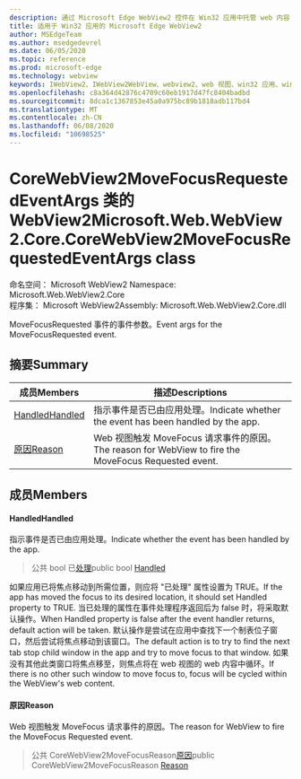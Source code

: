 ```yaml
---
description: 通过 Microsoft Edge WebView2 控件在 Win32 应用中托管 web 内容
title: 适用于 Win32 应用的 Microsoft Edge WebView2
author: MSEdgeTeam
ms.author: msedgedevrel
ms.date: 06/05/2020
ms.topic: reference
ms.prod: microsoft-edge
ms.technology: webview
keywords: IWebView2、IWebView2WebView、webview2、web 视图、win32 应用、win32、edge、ICoreWebView2、ICoreWebView2Controller、浏览器控件、边缘 html
ms.openlocfilehash: c8a364d42876c4709c60eb1917d47fc8404badbd
ms.sourcegitcommit: 8dca1c1367853e45a0a975bc89b1818adb117bd4
ms.translationtype: MT
ms.contentlocale: zh-CN
ms.lasthandoff: 06/08/2020
ms.locfileid: "10698525"
---
```

# <span data-ttu-id="351cf-104">CoreWebView2MoveFocusRequestedEventArgs 类的 WebView2</span><span class="sxs-lookup"><span data-stu-id="351cf-104">Microsoft.Web.WebView2.Core.CoreWebView2MoveFocusRequestedEventArgs class</span></span> 

<span data-ttu-id="351cf-105">命名空间： Microsoft WebView2 </span><span class="sxs-lookup"><span data-stu-id="351cf-105">Namespace: Microsoft.Web.WebView2.Core</span></span>\
<span data-ttu-id="351cf-106">程序集： Microsoft WebView2</span><span class="sxs-lookup"><span data-stu-id="351cf-106">Assembly: Microsoft.Web.WebView2.Core.dll</span></span>

<span data-ttu-id="351cf-107">MoveFocusRequested 事件的事件参数。</span><span class="sxs-lookup"><span data-stu-id="351cf-107">Event args for the MoveFocusRequested event.</span></span>

## <span data-ttu-id="351cf-108">摘要</span><span class="sxs-lookup"><span data-stu-id="351cf-108">Summary</span></span>

 <span data-ttu-id="351cf-109">成员</span><span class="sxs-lookup"><span data-stu-id="351cf-109">Members</span></span>                        | <span data-ttu-id="351cf-110">描述</span><span class="sxs-lookup"><span data-stu-id="351cf-110">Descriptions</span></span>
--------------------------------|---------------------------------------------
[<span data-ttu-id="351cf-111">Handled</span><span class="sxs-lookup"><span data-stu-id="351cf-111">Handled</span></span>](#handled) | <span data-ttu-id="351cf-112">指示事件是否已由应用处理。</span><span class="sxs-lookup"><span data-stu-id="351cf-112">Indicate whether the event has been handled by the app.</span></span>
[<span data-ttu-id="351cf-113">原因</span><span class="sxs-lookup"><span data-stu-id="351cf-113">Reason</span></span>](#reason) | <span data-ttu-id="351cf-114">Web 视图触发 MoveFocus 请求事件的原因。</span><span class="sxs-lookup"><span data-stu-id="351cf-114">The reason for WebView to fire the MoveFocus Requested event.</span></span>

## <span data-ttu-id="351cf-115">成员</span><span class="sxs-lookup"><span data-stu-id="351cf-115">Members</span></span>

#### <span data-ttu-id="351cf-116">Handled</span><span class="sxs-lookup"><span data-stu-id="351cf-116">Handled</span></span> 

<span data-ttu-id="351cf-117">指示事件是否已由应用处理。</span><span class="sxs-lookup"><span data-stu-id="351cf-117">Indicate whether the event has been handled by the app.</span></span>

> <span data-ttu-id="351cf-118">公共 bool 已[处理](#handled)</span><span class="sxs-lookup"><span data-stu-id="351cf-118">public bool [Handled](#handled)</span></span>

<span data-ttu-id="351cf-119">如果应用已将焦点移动到所需位置，则应将 "已处理" 属性设置为 TRUE。</span><span class="sxs-lookup"><span data-stu-id="351cf-119">If the app has moved the focus to its desired location, it should set Handled property to TRUE.</span></span> <span data-ttu-id="351cf-120">当已处理的属性在事件处理程序返回后为 false 时，将采取默认操作。</span><span class="sxs-lookup"><span data-stu-id="351cf-120">When Handled property is false after the event handler returns, default action will be taken.</span></span> <span data-ttu-id="351cf-121">默认操作是尝试在应用中查找下一个制表位子窗口，然后尝试将焦点移动到该窗口。</span><span class="sxs-lookup"><span data-stu-id="351cf-121">The default action is to try to find the next tab stop child window in the app and try to move focus to that window.</span></span> <span data-ttu-id="351cf-122">如果没有其他此类窗口将焦点移至，则焦点将在 web 视图的 web 内容中循环。</span><span class="sxs-lookup"><span data-stu-id="351cf-122">If there is no other such window to move focus to, focus will be cycled within the WebView's web content.</span></span>

#### <span data-ttu-id="351cf-123">原因</span><span class="sxs-lookup"><span data-stu-id="351cf-123">Reason</span></span> 

<span data-ttu-id="351cf-124">Web 视图触发 MoveFocus 请求事件的原因。</span><span class="sxs-lookup"><span data-stu-id="351cf-124">The reason for WebView to fire the MoveFocus Requested event.</span></span>

> <span data-ttu-id="351cf-125">公共 CoreWebView2MoveFocusReason[原因](#reason)</span><span class="sxs-lookup"><span data-stu-id="351cf-125">public CoreWebView2MoveFocusReason [Reason](#reason)</span></span>

